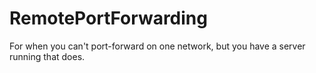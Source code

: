 # RemotePortForwarding
For when you can't port-forward on one network, but you have a server running that does.
